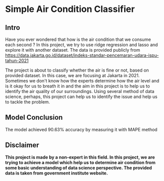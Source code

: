 # Simple Air Condition Classifier

## Intro
Have you ever wondered that how is the air condition that we consume each second ? In this project, we try to use ridge regression and lasso and explore it with another dataset. The data is provided publicly from https://data.jakarta.go.id/dataset/indeks-standar-pencemaran-udara-ispu-tahun-2021

The project is about to classify whether the air is fine or not, based on provided dataset. In this case, we are focusing at Jakarta in 2021.
Sometimes we don't know how the experts determine how the air level and is it okay for us to breath it in and the aim in this project is to help us to identify the air quality of our surroundings. Using several method of data science, perhaps, this project can help us to identify the issue and help us to tackle the problem.

## Model Conclusion
The model achieved 90.63% accuracy by measuring it with MAPE method

## Disclaimer
**This project is made by a non-expert in this field. In this project, we are trying to achieve a model which help us to determine air condition from some basic understanding of data science perspective. The provided data is taken from government institute website.**
